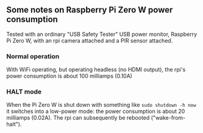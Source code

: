 ## Some notes on Raspberry Pi Zero W power consumption

Tested with an ordinary "USB Safety Tester" USB power monitor, Raspberry Pi Zero W, 
with an rpi camera attached and a PIR sensor attached.

### Normal operation

With WiFi operating, but operating headless (no HDMI output), the rpi's power consumption is about 100 milliamps (0.10A)

### HALT mode

When the Pi Zero W is shut down with something like `sudo shutdown -h now`
it switches into a low-power mode: 
the power consumption is about 20 milliamps (0.02A).
The rpi can subsequently be rebooted ("wake-from-halt").
